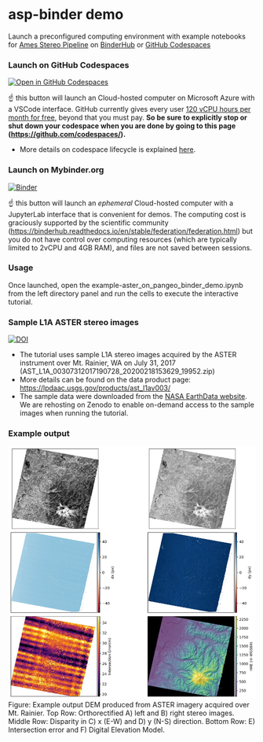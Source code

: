 # asp-binder demo

Launch a preconfigured computing environment with example notebooks for [Ames Stereo Pipeline](ASP) on [BinderHub](https://mybinder.org) or [GitHub Codespaces](https://github.com/features/codespaces)

### Launch on GitHub Codespaces
[![Open in GitHub Codespaces](https://github.com/codespaces/badge.svg)](https://codespaces.new/uw-cryo/asp-binder-demo?quickstart=1)

☝️ this button will launch an Cloud-hosted computer on Microsoft Azure with a VSCode interface. GitHub currently gives every user [120 vCPU hours per month for free](https://docs.github.com/en/billing/managing-billing-for-github-codespaces/about-billing-for-github-codespaces#monthly-included-storage-and-core-hours-for-personal-accounts), beyond that you must pay. **So be sure to explicitly stop or shut down your codespace when you are done by going to this page (https://github.com/codespaces/).**

* More details on codespace lifecycle is explained [here](https://docs.github.com/en/codespaces/getting-started/the-codespace-lifecycle#). 

### Launch on Mybinder.org
[![Binder](https://mybinder.org/badge_logo.svg)](https://mybinder.org/v2/gh/uw-cryo/asp-binder-demo/binder?urlpath=git-pull?repo=https://github.com/uw-cryo/asp-binder-demo%26amp%3Bbranch=master%26amp%3Burlpath=lab/tree/asp-binder-demo/example.ipynb/%3Fautodecode)

☝️ this button will launch an *ephemeral* Cloud-hosted computer with a JupyterLab interface that is convenient for demos. The computing cost is graciously supported by the scientific community (https://binderhub.readthedocs.io/en/stable/federation/federation.html) but you do not have control over computing resources (which are typically limited to 2vCPU and 4GB RAM), and files are not saved between sessions.

### Usage
Once launched, open the example-aster\_on\_pangeo\_binder\_demo.ipynb from the left directory panel and run the cells to execute the interactive tutorial.

### Sample L1A ASTER stereo images 
[![DOI](https://zenodo.org/badge/DOI/10.5281/zenodo.7972223.svg)](https://doi.org/10.5281/zenodo.7972223)
* The tutorial uses sample L1A stereo images acquired by the ASTER instrument over Mt. Rainier, WA on July 31, 2017 (AST_L1A_00307312017190728_20200218153629_19952.zip)
* More details can be found on the data product page: https://lpdaac.usgs.gov/products/ast_l1av003/
* The sample data were downloaded from the [NASA EarthData website](https://www.earthdata.nasa.gov/). We are rehosting on Zenodo to enable on-demand access to the sample images when running the tutorial.

### Example output
![Example DEM produced from the ASTEER tutorial](./assets/images/asp_aster_output_plot.jpg)
Figure: Example output DEM produced from ASTER imagery acquired over Mt. Rainier. Top Row: Orthorectified A) left  and B) right stereo images. Middle Row: Disparity in C) x (E-W) and D) y (N-S) direction. Bottom Row: E) Intersection error and F) Digital Elevation Model.
